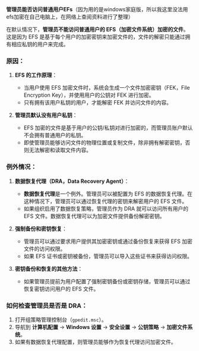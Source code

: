 **管理员能否访问普通用户EFs**（因为用的是windows家庭版，所以我这里没法用efs加密在自己电脑上，在网络上查阅资料进行了整理）

在默认情况下，**管理员不能访问普通用户的 EFS（加密文件系统）加密的文件**。这是因为 EFS 是基于每个用户的加密密钥来加密文件的，文件的解密只能通过拥有相应私钥的用户来完成。

### 原因：
1. **EFS 的工作原理**：
   - 当用户使用 EFS 加密文件时，系统会生成一个文件加密密钥（FEK，File Encryption Key），并使用用户的公钥对 FEK 进行加密。
   - 只有拥有该用户私钥的用户，才能解密 FEK 并访问文件的内容。

2. **管理员默认没有用户私钥**：
   - EFS 加密的文件是基于用户的公钥/私钥对进行加密的，而管理员账户默认不会拥有普通用户的私钥。
   - 即使管理员能够访问文件的物理位置或复制文件，除非拥有解密密钥，否则无法解密和读取文件内容。

### 例外情况：

1. **数据恢复代理（DRA，Data Recovery Agent）**：
   - **数据恢复代理**是一个例外。管理员可以被配置为 EFS 的数据恢复代理。在这种情况下，管理员可以通过恢复代理的密钥来解密用户的 EFS 文件。
   - 如果组织启用了数据恢复策略，管理员作为 DRA 就可以访问所有用户的 EFS 文件。数据恢复代理可以为加密文件提供备份解密密钥。

2. **强制备份和密钥恢复**：
   - 管理员可以通过要求用户提供其加密密钥或通过备份恢复来获得 EFS 加密文件的访问权限。
   - 如果 EFS 证书或密钥被备份，管理员可以导入这些证书来获得访问权限。

3. **密钥备份和恢复的其他方法**：
   - 如果管理员提前为用户配置了强制密钥备份或密钥存储，管理员可以通过恢复密钥访问用户的 EFS 文件。

### 如何检查管理员是否是 DRA：

1. 打开组策略管理控制台（`gpedit.msc`）。
2. 导航到 **计算机配置** -> **Windows 设置** -> **安全设置** -> **公钥策略** -> **加密文件系统**。
3. 如果有数据恢复代理配置，则管理员能够作为恢复代理访问加密文件。

